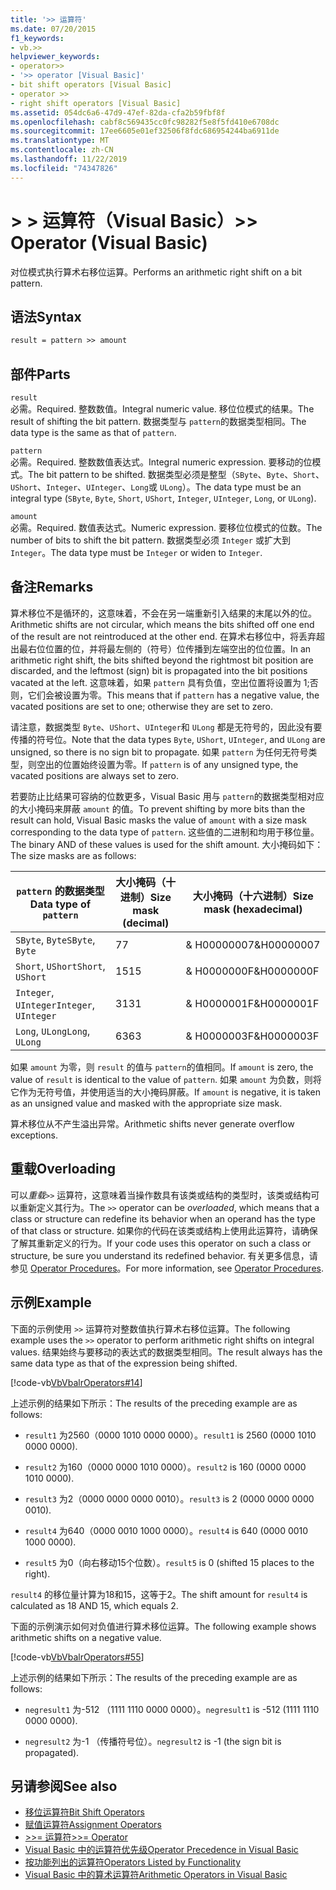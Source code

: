 ```yaml
---
title: '>> 运算符'
ms.date: 07/20/2015
f1_keywords:
- vb.>>
helpviewer_keywords:
- operator>>
- '>> operator [Visual Basic]'
- bit shift operators [Visual Basic]
- operator >>
- right shift operators [Visual Basic]
ms.assetid: 054dc6a6-47d9-47ef-82da-cfa2b59fbf8f
ms.openlocfilehash: cabf8c569435cc0fc98282f5e8f5fd410e6708dc
ms.sourcegitcommit: 17ee6605e01ef32506f8fdc686954244ba6911de
ms.translationtype: MT
ms.contentlocale: zh-CN
ms.lasthandoff: 11/22/2019
ms.locfileid: "74347826"
---
```

# <a name="-operator-visual-basic"></a><span data-ttu-id="40d45-102">> > 运算符（Visual Basic）</span><span class="sxs-lookup"><span data-stu-id="40d45-102">>> Operator (Visual Basic)</span></span>
<span data-ttu-id="40d45-103">对位模式执行算术右移位运算。</span><span class="sxs-lookup"><span data-stu-id="40d45-103">Performs an arithmetic right shift on a bit pattern.</span></span>  
  
## <a name="syntax"></a><span data-ttu-id="40d45-104">语法</span><span class="sxs-lookup"><span data-stu-id="40d45-104">Syntax</span></span>  
  
```vb  
result = pattern >> amount  
```  
  
## <a name="parts"></a><span data-ttu-id="40d45-105">部件</span><span class="sxs-lookup"><span data-stu-id="40d45-105">Parts</span></span>  
 `result`  
 <span data-ttu-id="40d45-106">必需。</span><span class="sxs-lookup"><span data-stu-id="40d45-106">Required.</span></span> <span data-ttu-id="40d45-107">整数数值。</span><span class="sxs-lookup"><span data-stu-id="40d45-107">Integral numeric value.</span></span> <span data-ttu-id="40d45-108">移位位模式的结果。</span><span class="sxs-lookup"><span data-stu-id="40d45-108">The result of shifting the bit pattern.</span></span> <span data-ttu-id="40d45-109">数据类型与 `pattern`的数据类型相同。</span><span class="sxs-lookup"><span data-stu-id="40d45-109">The data type is the same as that of `pattern`.</span></span>  
  
 `pattern`  
 <span data-ttu-id="40d45-110">必需。</span><span class="sxs-lookup"><span data-stu-id="40d45-110">Required.</span></span> <span data-ttu-id="40d45-111">整数数值表达式。</span><span class="sxs-lookup"><span data-stu-id="40d45-111">Integral numeric expression.</span></span> <span data-ttu-id="40d45-112">要移动的位模式。</span><span class="sxs-lookup"><span data-stu-id="40d45-112">The bit pattern to be shifted.</span></span> <span data-ttu-id="40d45-113">数据类型必须是整型（`SByte`、`Byte`、`Short`、`UShort`、`Integer`、`UInteger`、`Long`或 `ULong`）。</span><span class="sxs-lookup"><span data-stu-id="40d45-113">The data type must be an integral type (`SByte`, `Byte`, `Short`, `UShort`, `Integer`, `UInteger`, `Long`, or `ULong`).</span></span>  
  
 `amount`  
 <span data-ttu-id="40d45-114">必需。</span><span class="sxs-lookup"><span data-stu-id="40d45-114">Required.</span></span> <span data-ttu-id="40d45-115">数值表达式。</span><span class="sxs-lookup"><span data-stu-id="40d45-115">Numeric expression.</span></span> <span data-ttu-id="40d45-116">要移位位模式的位数。</span><span class="sxs-lookup"><span data-stu-id="40d45-116">The number of bits to shift the bit pattern.</span></span> <span data-ttu-id="40d45-117">数据类型必须 `Integer` 或扩大到 `Integer`。</span><span class="sxs-lookup"><span data-stu-id="40d45-117">The data type must be `Integer` or widen to `Integer`.</span></span>  
  
## <a name="remarks"></a><span data-ttu-id="40d45-118">备注</span><span class="sxs-lookup"><span data-stu-id="40d45-118">Remarks</span></span>  
 <span data-ttu-id="40d45-119">算术移位不是循环的，这意味着，不会在另一端重新引入结果的末尾以外的位。</span><span class="sxs-lookup"><span data-stu-id="40d45-119">Arithmetic shifts are not circular, which means the bits shifted off one end of the result are not reintroduced at the other end.</span></span> <span data-ttu-id="40d45-120">在算术右移位中，将丢弃超出最右位位置的位，并将最左侧的（符号）位传播到左端空出的位位置。</span><span class="sxs-lookup"><span data-stu-id="40d45-120">In an arithmetic right shift, the bits shifted beyond the rightmost bit position are discarded, and the leftmost (sign) bit is propagated into the bit positions vacated at the left.</span></span> <span data-ttu-id="40d45-121">这意味着，如果 `pattern` 具有负值，空出位置将设置为 1;否则，它们会被设置为零。</span><span class="sxs-lookup"><span data-stu-id="40d45-121">This means that if `pattern` has a negative value, the vacated positions are set to one; otherwise they are set to zero.</span></span>  
  
 <span data-ttu-id="40d45-122">请注意，数据类型 `Byte`、`UShort`、`UInteger`和 `ULong` 都是无符号的，因此没有要传播的符号位。</span><span class="sxs-lookup"><span data-stu-id="40d45-122">Note that the data types `Byte`, `UShort`, `UInteger`, and `ULong` are unsigned, so there is no sign bit to propagate.</span></span> <span data-ttu-id="40d45-123">如果 `pattern` 为任何无符号类型，则空出的位置始终设置为零。</span><span class="sxs-lookup"><span data-stu-id="40d45-123">If `pattern` is of any unsigned type, the vacated positions are always set to zero.</span></span>  
  
 <span data-ttu-id="40d45-124">若要防止比结果可容纳的位数更多，Visual Basic 用与 `pattern`的数据类型相对应的大小掩码来屏蔽 `amount` 的值。</span><span class="sxs-lookup"><span data-stu-id="40d45-124">To prevent shifting by more bits than the result can hold, Visual Basic masks the value of `amount` with a size mask corresponding to the data type of `pattern`.</span></span> <span data-ttu-id="40d45-125">这些值的二进制和均用于移位量。</span><span class="sxs-lookup"><span data-stu-id="40d45-125">The binary AND of these values is used for the shift amount.</span></span> <span data-ttu-id="40d45-126">大小掩码如下：</span><span class="sxs-lookup"><span data-stu-id="40d45-126">The size masks are as follows:</span></span>  
  
|<span data-ttu-id="40d45-127">`pattern` 的数据类型</span><span class="sxs-lookup"><span data-stu-id="40d45-127">Data type of `pattern`</span></span>|<span data-ttu-id="40d45-128">大小掩码（十进制）</span><span class="sxs-lookup"><span data-stu-id="40d45-128">Size mask (decimal)</span></span>|<span data-ttu-id="40d45-129">大小掩码（十六进制）</span><span class="sxs-lookup"><span data-stu-id="40d45-129">Size mask (hexadecimal)</span></span>|  
|----------------------------|---------------------------|-------------------------------|  
|<span data-ttu-id="40d45-130">`SByte`, `Byte`</span><span class="sxs-lookup"><span data-stu-id="40d45-130">`SByte`, `Byte`</span></span>|<span data-ttu-id="40d45-131">7</span><span class="sxs-lookup"><span data-stu-id="40d45-131">7</span></span>|<span data-ttu-id="40d45-132">& H00000007</span><span class="sxs-lookup"><span data-stu-id="40d45-132">&H00000007</span></span>|  
|<span data-ttu-id="40d45-133">`Short`, `UShort`</span><span class="sxs-lookup"><span data-stu-id="40d45-133">`Short`, `UShort`</span></span>|<span data-ttu-id="40d45-134">15</span><span class="sxs-lookup"><span data-stu-id="40d45-134">15</span></span>|<span data-ttu-id="40d45-135">& H0000000F</span><span class="sxs-lookup"><span data-stu-id="40d45-135">&H0000000F</span></span>|  
|<span data-ttu-id="40d45-136">`Integer`, `UInteger`</span><span class="sxs-lookup"><span data-stu-id="40d45-136">`Integer`, `UInteger`</span></span>|<span data-ttu-id="40d45-137">31</span><span class="sxs-lookup"><span data-stu-id="40d45-137">31</span></span>|<span data-ttu-id="40d45-138">& H0000001F</span><span class="sxs-lookup"><span data-stu-id="40d45-138">&H0000001F</span></span>|  
|<span data-ttu-id="40d45-139">`Long`, `ULong`</span><span class="sxs-lookup"><span data-stu-id="40d45-139">`Long`, `ULong`</span></span>|<span data-ttu-id="40d45-140">63</span><span class="sxs-lookup"><span data-stu-id="40d45-140">63</span></span>|<span data-ttu-id="40d45-141">& H0000003F</span><span class="sxs-lookup"><span data-stu-id="40d45-141">&H0000003F</span></span>|  
  
 <span data-ttu-id="40d45-142">如果 `amount` 为零，则 `result` 的值与 `pattern`的值相同。</span><span class="sxs-lookup"><span data-stu-id="40d45-142">If `amount` is zero, the value of `result` is identical to the value of `pattern`.</span></span> <span data-ttu-id="40d45-143">如果 `amount` 为负数，则将它作为无符号值，并使用适当的大小掩码屏蔽。</span><span class="sxs-lookup"><span data-stu-id="40d45-143">If `amount` is negative, it is taken as an unsigned value and masked with the appropriate size mask.</span></span>  
  
 <span data-ttu-id="40d45-144">算术移位从不产生溢出异常。</span><span class="sxs-lookup"><span data-stu-id="40d45-144">Arithmetic shifts never generate overflow exceptions.</span></span>  
  
## <a name="overloading"></a><span data-ttu-id="40d45-145">重载</span><span class="sxs-lookup"><span data-stu-id="40d45-145">Overloading</span></span>  
 <span data-ttu-id="40d45-146">可以*重载*`>>` 运算符，这意味着当操作数具有该类或结构的类型时，该类或结构可以重新定义其行为。</span><span class="sxs-lookup"><span data-stu-id="40d45-146">The `>>` operator can be *overloaded*, which means that a class or structure can redefine its behavior when an operand has the type of that class or structure.</span></span> <span data-ttu-id="40d45-147">如果你的代码在该类或结构上使用此运算符，请确保了解其重新定义的行为。</span><span class="sxs-lookup"><span data-stu-id="40d45-147">If your code uses this operator on such a class or structure, be sure you understand its redefined behavior.</span></span> <span data-ttu-id="40d45-148">有关更多信息，请参见 [Operator Procedures](../../../visual-basic/programming-guide/language-features/procedures/operator-procedures.md)。</span><span class="sxs-lookup"><span data-stu-id="40d45-148">For more information, see [Operator Procedures](../../../visual-basic/programming-guide/language-features/procedures/operator-procedures.md).</span></span>  
  
## <a name="example"></a><span data-ttu-id="40d45-149">示例</span><span class="sxs-lookup"><span data-stu-id="40d45-149">Example</span></span>  
 <span data-ttu-id="40d45-150">下面的示例使用 `>>` 运算符对整数值执行算术右移位运算。</span><span class="sxs-lookup"><span data-stu-id="40d45-150">The following example uses the `>>` operator to perform arithmetic right shifts on integral values.</span></span> <span data-ttu-id="40d45-151">结果始终与要移动的表达式的数据类型相同。</span><span class="sxs-lookup"><span data-stu-id="40d45-151">The result always has the same data type as that of the expression being shifted.</span></span>  
  
 [!code-vb[VbVbalrOperators#14](~/samples/snippets/visualbasic/VS_Snippets_VBCSharp/VbVbalrOperators/VB/Class1.vb#14)]  
  
 <span data-ttu-id="40d45-152">上述示例的结果如下所示：</span><span class="sxs-lookup"><span data-stu-id="40d45-152">The results of the preceding example are as follows:</span></span>  
  
- <span data-ttu-id="40d45-153">`result1` 为2560（0000 1010 0000 0000）。</span><span class="sxs-lookup"><span data-stu-id="40d45-153">`result1` is 2560 (0000 1010 0000 0000).</span></span>  
  
- <span data-ttu-id="40d45-154">`result2` 为160（0000 0000 1010 0000）。</span><span class="sxs-lookup"><span data-stu-id="40d45-154">`result2` is 160 (0000 0000 1010 0000).</span></span>  
  
- <span data-ttu-id="40d45-155">`result3` 为2（0000 0000 0000 0010）。</span><span class="sxs-lookup"><span data-stu-id="40d45-155">`result3` is 2 (0000 0000 0000 0010).</span></span>  
  
- <span data-ttu-id="40d45-156">`result4` 为640（0000 0010 1000 0000）。</span><span class="sxs-lookup"><span data-stu-id="40d45-156">`result4` is 640 (0000 0010 1000 0000).</span></span>  
  
- <span data-ttu-id="40d45-157">`result5` 为0（向右移动15个位数）。</span><span class="sxs-lookup"><span data-stu-id="40d45-157">`result5` is 0 (shifted 15 places to the right).</span></span>  
  
 <span data-ttu-id="40d45-158">`result4` 的移位量计算为18和15，这等于2。</span><span class="sxs-lookup"><span data-stu-id="40d45-158">The shift amount for `result4` is calculated as 18 AND 15, which equals 2.</span></span>  
  
 <span data-ttu-id="40d45-159">下面的示例演示如何对负值进行算术移位运算。</span><span class="sxs-lookup"><span data-stu-id="40d45-159">The following example shows arithmetic shifts on a negative value.</span></span>  
  
 [!code-vb[VbVbalrOperators#55](~/samples/snippets/visualbasic/VS_Snippets_VBCSharp/VbVbalrOperators/VB/Class1.vb#55)]  
  
 <span data-ttu-id="40d45-160">上述示例的结果如下所示：</span><span class="sxs-lookup"><span data-stu-id="40d45-160">The results of the preceding example are as follows:</span></span>  
  
- <span data-ttu-id="40d45-161">`negresult1` 为-512 （1111 1110 0000 0000）。</span><span class="sxs-lookup"><span data-stu-id="40d45-161">`negresult1` is -512 (1111 1110 0000 0000).</span></span>  
  
- <span data-ttu-id="40d45-162">`negresult2` 为-1 （传播符号位）。</span><span class="sxs-lookup"><span data-stu-id="40d45-162">`negresult2` is -1 (the sign bit is propagated).</span></span>  
  
## <a name="see-also"></a><span data-ttu-id="40d45-163">另请参阅</span><span class="sxs-lookup"><span data-stu-id="40d45-163">See also</span></span>

- [<span data-ttu-id="40d45-164">移位运算符</span><span class="sxs-lookup"><span data-stu-id="40d45-164">Bit Shift Operators</span></span>](../../../visual-basic/language-reference/operators/bit-shift-operators.md)
- [<span data-ttu-id="40d45-165">赋值运算符</span><span class="sxs-lookup"><span data-stu-id="40d45-165">Assignment Operators</span></span>](../../../visual-basic/language-reference/operators/assignment-operators.md)
- [<span data-ttu-id="40d45-166">>>= 运算符</span><span class="sxs-lookup"><span data-stu-id="40d45-166">>>= Operator</span></span>](../../../visual-basic/language-reference/operators/right-shift-assignment-operator.md)
- [<span data-ttu-id="40d45-167">Visual Basic 中的运算符优先级</span><span class="sxs-lookup"><span data-stu-id="40d45-167">Operator Precedence in Visual Basic</span></span>](../../../visual-basic/language-reference/operators/operator-precedence.md)
- [<span data-ttu-id="40d45-168">按功能列出的运算符</span><span class="sxs-lookup"><span data-stu-id="40d45-168">Operators Listed by Functionality</span></span>](../../../visual-basic/language-reference/operators/operators-listed-by-functionality.md)
- [<span data-ttu-id="40d45-169">Visual Basic 中的算术运算符</span><span class="sxs-lookup"><span data-stu-id="40d45-169">Arithmetic Operators in Visual Basic</span></span>](../../../visual-basic/programming-guide/language-features/operators-and-expressions/arithmetic-operators.md)
